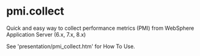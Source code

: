 # pmi.collect
Quick and easy way to collect performance metrics (PMI) from WebSphere Application Server (6.x, 7.x, 8.x)

See 'presentation/pmi_collect.htm' for How To Use.
